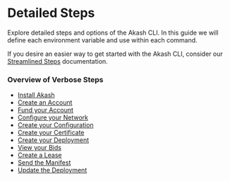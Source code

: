 # Detailed Steps

Explore detailed steps and options of the Akash CLI.  In this guide we will define each environment variable and use within each command.

If you desire an easier way to get started with the Akash CLI, consider our [Streamlined Steps](broken-reference) documentation.

### Overview of Verbose Steps

* [Install Akash](broken-reference)
* [Create an Account](broken-reference)
* [Fund your Account](broken-reference)
* [Configure your Network](broken-reference)
* [Create your Configuration](broken-reference)
* [Create your Certificate](broken-reference)
* [Create your Deployment](broken-reference)
* [View your Bids](broken-reference)
* [Create a Lease](broken-reference)
* [Send the Manifest](broken-reference)
* [Update the Deployment](broken-reference)
